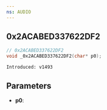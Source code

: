 ```yaml
---
ns: AUDIO
---
```

## 0x2ACABED337622DF2

```c
// 0x2ACABED337622DF2
void _0x2ACABED337622DF2(char* p0);
```

```
Introduced: v1493
```

## Parameters
* **p0**:

